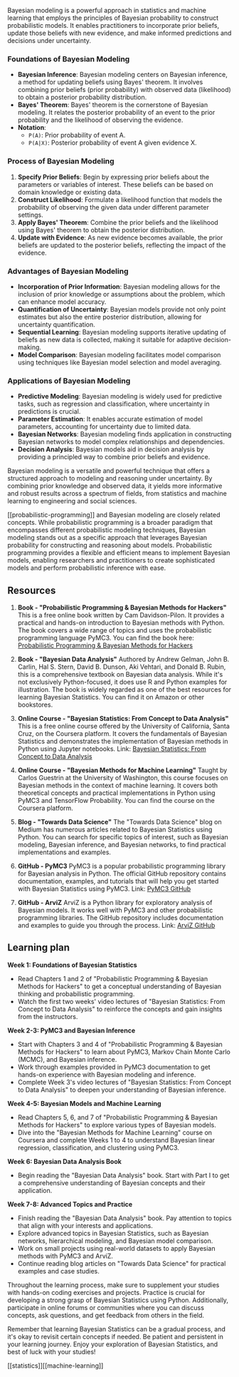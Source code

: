 Bayesian modeling is a powerful approach in statistics and machine learning that employs the principles of Bayesian probability to construct probabilistic models. It enables practitioners to incorporate prior beliefs, update those beliefs with new evidence, and make informed predictions and decisions under uncertainty.

### Foundations of Bayesian Modeling

- **Bayesian Inference**: Bayesian modeling centers on Bayesian inference, a method for updating beliefs using Bayes' theorem. It involves combining prior beliefs (prior probability) with observed data (likelihood) to obtain a posterior probability distribution.
- **Bayes' Theorem**: Bayes' theorem is the cornerstone of Bayesian modeling. It relates the posterior probability of an event to the prior probability and the likelihood of observing the evidence.
- **Notation**:
    - `P(A)`: Prior probability of event A.
    - `P(A|X)`: Posterior probability of event A given evidence X.

### Process of Bayesian Modeling

1. **Specify Prior Beliefs**: Begin by expressing prior beliefs about the parameters or variables of interest. These beliefs can be based on domain knowledge or existing data.
2. **Construct Likelihood**: Formulate a likelihood function that models the probability of observing the given data under different parameter settings.
3. **Apply Bayes' Theorem**: Combine the prior beliefs and the likelihood using Bayes' theorem to obtain the posterior distribution.
4. **Update with Evidence**: As new evidence becomes available, the prior beliefs are updated to the posterior beliefs, reflecting the impact of the evidence.

### Advantages of Bayesian Modeling

- **Incorporation of Prior Information**: Bayesian modeling allows for the inclusion of prior knowledge or assumptions about the problem, which can enhance model accuracy.
- **Quantification of Uncertainty**: Bayesian models provide not only point estimates but also the entire posterior distribution, allowing for uncertainty quantification.
- **Sequential Learning**: Bayesian modeling supports iterative updating of beliefs as new data is collected, making it suitable for adaptive decision-making.
- **Model Comparison**: Bayesian modeling facilitates model comparison using techniques like Bayesian model selection and model averaging.

### Applications of Bayesian Modeling

- **Predictive Modeling**: Bayesian modeling is widely used for predictive tasks, such as regression and classification, where uncertainty in predictions is crucial.
- **Parameter Estimation**: It enables accurate estimation of model parameters, accounting for uncertainty due to limited data.
- **Bayesian Networks**: Bayesian modeling finds application in constructing Bayesian networks to model complex relationships and dependencies.
- **Decision Analysis**: Bayesian models aid in decision analysis by providing a principled way to combine prior beliefs and evidence.

Bayesian modeling is a versatile and powerful technique that offers a structured approach to modeling and reasoning under uncertainty. By combining prior knowledge and observed data, it yields more informative and robust results across a spectrum of fields, from statistics and machine learning to engineering and social sciences.

[[probabilistic-programming]] and Bayesian modeling are closely related concepts. While probabilistic programming is a broader paradigm that encompasses different probabilistic modeling techniques, Bayesian modeling stands out as a specific approach that leverages Bayesian probability for constructing and reasoning about models. Probabilistic programming provides a flexible and efficient means to implement Bayesian models, enabling researchers and practitioners to create sophisticated models and perform probabilistic inference with ease.


## Resources

1. **Book - "Probabilistic Programming & Bayesian Methods for Hackers"** This is a free online book written by Cam Davidson-Pilon. It provides a practical and hands-on introduction to Bayesian methods with Python. The book covers a wide range of topics and uses the probabilistic programming language PyMC3. You can find the book here: [Probabilistic Programming & Bayesian Methods for Hackers](https://camdavidsonpilon.github.io/Probabilistic-Programming-and-Bayesian-Methods-for-Hackers/)
    
2. **Book - "Bayesian Data Analysis"** Authored by Andrew Gelman, John B. Carlin, Hal S. Stern, David B. Dunson, Aki Vehtari, and Donald B. Rubin, this is a comprehensive textbook on Bayesian data analysis. While it's not exclusively Python-focused, it does use R and Python examples for illustration. The book is widely regarded as one of the best resources for learning Bayesian Statistics. You can find it on Amazon or other bookstores.
    
3. **Online Course - "Bayesian Statistics: From Concept to Data Analysis"** This is a free online course offered by the University of California, Santa Cruz, on the Coursera platform. It covers the fundamentals of Bayesian Statistics and demonstrates the implementation of Bayesian methods in Python using Jupyter notebooks. Link: [Bayesian Statistics: From Concept to Data Analysis](https://www.coursera.org/learn/bayesian-statistics)
    
4. **Online Course - "Bayesian Methods for Machine Learning"** Taught by Carlos Guestrin at the University of Washington, this course focuses on Bayesian methods in the context of machine learning. It covers both theoretical concepts and practical implementations in Python using PyMC3 and TensorFlow Probability. You can find the course on the Coursera platform.

5. **Blog - "Towards Data Science"** The "Towards Data Science" blog on Medium has numerous articles related to Bayesian Statistics using Python. You can search for specific topics of interest, such as Bayesian modeling, Bayesian inference, and Bayesian networks, to find practical implementations and examples.
    
6. **GitHub - PyMC3** PyMC3 is a popular probabilistic programming library for Bayesian analysis in Python. The official GitHub repository contains documentation, examples, and tutorials that will help you get started with Bayesian Statistics using PyMC3. Link: [PyMC3 GitHub](https://github.com/pymc-devs/pymc3)
    
7. **GitHub - ArviZ** ArviZ is a Python library for exploratory analysis of Bayesian models. It works well with PyMC3 and other probabilistic programming libraries. The GitHub repository includes documentation and examples to guide you through the process. Link: [ArviZ GitHub](https://github.com/arviz-devs/arviz)

## Learning plan

**Week 1: Foundations of Bayesian Statistics**

- Read Chapters 1 and 2 of "Probabilistic Programming & Bayesian Methods for Hackers" to get a conceptual understanding of Bayesian thinking and probabilistic programming.
- Watch the first two weeks' video lectures of "Bayesian Statistics: From Concept to Data Analysis" to reinforce the concepts and gain insights from the instructors.

**Week 2-3: PyMC3 and Bayesian Inference**

- Start with Chapters 3 and 4 of "Probabilistic Programming & Bayesian Methods for Hackers" to learn about PyMC3, Markov Chain Monte Carlo (MCMC), and Bayesian inference.
- Work through examples provided in PyMC3 documentation to get hands-on experience with Bayesian modeling and inference.
- Complete Week 3's video lectures of "Bayesian Statistics: From Concept to Data Analysis" to deepen your understanding of Bayesian inference.

**Week 4-5: Bayesian Models and Machine Learning**

- Read Chapters 5, 6, and 7 of "Probabilistic Programming & Bayesian Methods for Hackers" to explore various types of Bayesian models.
- Dive into the "Bayesian Methods for Machine Learning" course on Coursera and complete Weeks 1 to 4 to understand Bayesian linear regression, classification, and clustering using PyMC3.

**Week 6: Bayesian Data Analysis Book**

- Begin reading the "Bayesian Data Analysis" book. Start with Part I to get a comprehensive understanding of Bayesian concepts and their application.

**Week 7-8: Advanced Topics and Practice**

- Finish reading the "Bayesian Data Analysis" book. Pay attention to topics that align with your interests and applications.
- Explore advanced topics in Bayesian Statistics, such as Bayesian networks, hierarchical modeling, and Bayesian model comparison.
- Work on small projects using real-world datasets to apply Bayesian methods with PyMC3 and ArviZ.
- Continue reading blog articles on "Towards Data Science" for practical examples and case studies.

Throughout the learning process, make sure to supplement your studies with hands-on coding exercises and projects. Practice is crucial for developing a strong grasp of Bayesian Statistics using Python. Additionally, participate in online forums or communities where you can discuss concepts, ask questions, and get feedback from others in the field.

Remember that learning Bayesian Statistics can be a gradual process, and it's okay to revisit certain concepts if needed. Be patient and persistent in your learning journey. Enjoy your exploration of Bayesian Statistics, and best of luck with your studies!

[[statistics]][[machine-learning]]